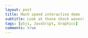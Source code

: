 ```yaml
---
layout: post
title: Mach speed interactive demo
subtitle: Look at those shock waves!
tags: [p5js, JavaSript, Graphics]
comments: true
---
```

<div id="simple-sketch-holder" style="position: relative"></div>
<script src="https://cdn.jsdelivr.net/npm/p5@1.0.0/lib/p5.js"></script>

<script>
    "use strict";
 
    new p5(p => {
    let mSlider;
    
    let waves = [];
    let next;
    let speed;
    
    p.setup = () => {
        p.createCanvas(700, 400);
        mSlider = p.createSlider(0, 200, 0).size(80, p.AUTO);
        mSlider.position(100, 300);
        p.windowResized();
        speed = 0.4;
        next = 0;
    };
    
    p.draw = () => {
    p.background(200);
    if (p.millis() > next) {

        // Add new particle
        waves.push(new Wave());
        
        // Schedule next circle
        next = p.millis() + 500;
    }

    // Draw all paths
    for( let i = 0; i < waves.length; i++) {
        waves[i].update();
        waves[i].display();
        if(waves[i].lifespan <= 0){
        waves.splice(i,1);
        }
    }
    p.text('Mach', mSlider.x + mSlider.width + 20, 35);
    p.text(mSlider.value()/100, mSlider.x + mSlider.width + 55, 35);
    };
    
    p.windowResized = () => {
        p._renderer.position(p.windowWidth  - p.width  >> 1,
                            p.windowHeight - p.height >> 1);
    
        const sliderX = (p.width  - mSlider.width  >> 4) + p._renderer.x,
            sliderY = (p.height - mSlider.height >> 4) + p._curElement.y;
    
        mSlider.position(sliderX, sliderY);
    };
    
    class Wave {
    constructor() {
        this.x = p.width/4;
        this.y = p.height/2;
        this.diameter = 0;
        this.a = 1.2;
        this.lifespan = 255;
    }
    
    update() {
        this.diameter += speed*2;
        this.lifespan -= 0.5;
        this.x = this.x + speed * mSlider.value()/100;
    }
    
    display() {
        p.stroke(0, this.lifespan);
        p.fill(0,0);
        p.ellipse(this.x, this.y, this.diameter, this.diameter);
    }
    }
    });
</script>
